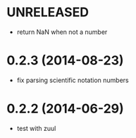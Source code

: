 # UNRELEASED

  * return NaN when not a number

# 0.2.3 (2014-08-23)

  * fix parsing scientific notation numbers

# 0.2.2 (2014-06-29)

  * test with zuul

